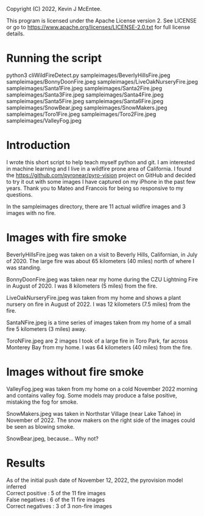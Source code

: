 Copyright (C) 2022, Kevin J McEntee.

This program is licensed under the Apache License version 2.
See LICENSE or go to <https://www.apache.org/licenses/LICENSE-2.0.txt> for full license details.

Running the script
==================
python3 cliWildFireDetect.py sampleimages/BeverlyHillsFire.jpeg sampleimages/BonnyDoonFire.jpeg sampleimages/LiveOakNurseryFire.jpeg sampleimages/Santa1Fire.jpeg sampleimages/Santa2Fire.jpeg sampleimages/Santa3Fire.jpeg sampleimages/Santa4Fire.jpeg sampleimages/Santa5Fire.jpeg sampleimages/Santa6Fire.jpeg sampleimages/SnowBear.jpeg sampleimages/SnowMakers.jpeg sampleimages/Toro1Fire.jpeg sampleimages/Toro2Fire.jpeg sampleimages/ValleyFog.jpeg 


Introduction
============
I wrote this short script to help teach myself python and git.  I am interested in machine learning and I live in a 
wildfire prone area of California.  I found the https://github.com/pyronear/pyro-vision project on GitHub and
decided to try it out with some images I have captured on my iPhone in the past few years.  Thank you to Mateo
and Francois for being so responsive to my questions.

In the sampleimages directory, there are 11 actual wildfire images and 3 images with no fire.

Images with fire smoke
=======================
BeverlyHillsFire.jpeg was taken on a visit to Beverly Hills, Californian, in July of 2020.  The large fire was
about 65 kilometers (40 miles) north of where I was standing.

BonnyDoonFire.jpeg was taken near my home during the CZU Lightning Fire in August of 2020.  I was 8 kilometers
(5 miles) from the fire.

LiveOakNurseryFire.jpeg was taken from my home and shows a plant nursery on fire in August of 2022.  I was 
12 kilometers (7.5 miles) from the fire.

SantaNFire.jpeg is a time series of images taken from my home of a small fire 5 kilometers (3 miles) away.

ToroNFire.jpeg are 2 images I took of a large fire in Toro Park, far across Monterey Bay from 
my home.  I was 64 kilometers (40 miles) from the fire.

Images without fire smoke
==========================
ValleyFog.jpeg was taken from my home on a cold November 2022 morning and contains valley fog.  Some models
may produce a false positive, mistaking the fog for smoke.

SnowMakers.jpeg was taken in Northstar Village (near Lake Tahoe) in November of 2022.  The snow makers on the right 
side of the images could be seen as blowing smoke.

SnowBear.jpeg, because... Why not?

Results
=======
As of the initial push date of November 12, 2022, the pyrovision model inferred  
Correct positive : 5 of the 11 fire images  
False negatives : 6 of the 11 fire images  
Correct negatives : 3 of 3 non-fire images  






